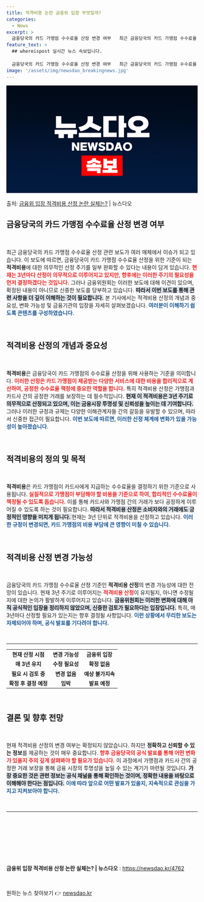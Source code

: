 ```yaml
---
title: 적격비용 논란 금융위 입장 무엇일까?
categories:
  - News
excerpt: >
  금융당국의 카드 가맹점 수수료율 산정 변경 여부   최근 금융당국의 카드 가맹점 수수료율 산정과 관련된 보도…
feature_text: >
  ## whereispost 실시간 뉴스 속보입니다.

  금융당국의 카드 가맹점 수수료율 산정 변경 여부   최근 금융당국의 카드 가맹점 수수료율 산정과 관련된 보도…
image: '/assets/img/newsdao_breakingnews.jpg'
---
```


![뉴스다오 속보](/assets/img/newsdao_breakingnews.jpg)

<p>출처: <a href="https://newsdao.kr/4762" rel="dofollow">금융위 입장 적격비용 산정 논란 실체는?</a> | 뉴스다오</p>

<h2 data-ke-size="size26">금융당국의 카드 가맹점 수수료율 산정 변경 여부</h2>

<p data-ke-size="size16">&nbsp;</p>

최근 금융당국의 카드 가맹점 수수료율 산정 관련 보도가 여러 매체에서 이슈가 되고 있습니다. 이 보도에 따르면, 금융당국이 카드 가맹점 수수료율 산정을 위한 기준이 되는 <b>적격비용</b>에 대한 의무적인 산정 주기를 일부 완화할 수 있다는 내용이 담겨 있습니다. <b><span style="color: #ee2323;">현재는 3년마다 산정이 의무적으로 이루어지고 있지만, 향후에는 이러한 주기의 필요성을 먼저 결정하겠다는 것입니다.</span></b> 그러나 금융위원회는 이러한 보도에 대해 이견이 있으며, 확정된 내용이 아니므로 신중한 보도를 당부하고 있습니다. <b><span style="background-color: #21538527;">따라서 이번 보도를 통해 관련 사항을 더 깊이 이해하는 것이 필요합니다.</span></b> 본 기사에서는 적격비용 산정의 개념과 중요성, 변화 가능성 및 금융기관의 입장을 자세히 살펴보겠습니다. <b><span style="color: #1a5490;">여러분이 이해하기 쉽도록 콘텐츠를 구성하였습니다.</span></b>

<p data-ke-size="size16">&nbsp;</p>

<h2 data-ke-size="size26">적격비용 산정의 개념과 중요성</h2>

<p data-ke-size="size16">&nbsp;</p>

<b>적격비용</b>은 금융당국이 카드 가맹점의 수수료율 산정을 위해 사용하는 기준을 의미합니다. <b><span style="color: #ee2323;">이러한 산정은 카드 가맹점이 제공받는 다양한 서비스에 대한 비용을 합리적으로 계산하여, 공정한 수수료율 책정에 중요한 역할을 합니다.</span></b> 특히 적격비용 산정은 가맹점과 카드사 간의 공정한 거래를 보장하는 데 필수적입니다. <b><span style="background-color: #21538527;">현재 이 적격비용은 3년 주기로 의무적으로 산정되고 있으며, 이는 금융시장 투명성 및 신뢰성을 높이는 데 기여합니다.</span></b> 그러나 이러한 규정과 규제는 다양한 이해관계자들 간의 갈등을 유발할 수 있으며, 따라서 신중한 접근이 필요합니다. <b><span style="color: #1a5490;">이번 보도에 따르면, 이러한 산정 체계에 변화가 있을 가능성이 높아졌습니다.</span></b>

<p data-ke-size="size16">&nbsp;</p>

<h2 data-ke-size="size26">적격비용의 정의 및 목적</h2>

<p data-ke-size="size16">&nbsp;</p>

<b>적격비용</b>은 카드 가맹점이 카드사에게 지급하는 수수료율을 결정하기 위한 기준으로 사용됩니다. <b><span style="color: #ee2323;">실질적으로 가맹점이 부담해야 할 비용을 기준으로 하여, 합리적인 수수료율이 책정될 수 있도록 돕습니다.</span></b> 이를 통해 카드사와 가맹점 간의 거래가 보다 공정하게 이루어질 수 있도록 하는 것이 필요합니다. <b><span style="background-color: #21538527;">따라서 적격비용 산정은 소비자와의 거래에도 긍정적인 영향을 미치게 됩니다. </span></b> 현재는 3년 단위로 적격비용을 산정하고 있습니다. <b><span style="color: #1a5490;">이러한 규정이 변경되면, 카드 가맹점의 비용 부담에 큰 영향이 미칠 수 있습니다.</span></b>

<p data-ke-size="size16">&nbsp;</p>

<h2 data-ke-size="size26">적격비용 산정 변경 가능성</h2>

<p data-ke-size="size16">&nbsp;</p>

금융당국의 카드 가맹점 수수료율 산정 기준인 <b>적격비용 산정</b>의 변경 가능성에 대한 전망이 있습니다. 현재 3년 주기로 이루어지는 <b><span style="color: #ee2323;">적격비용 산정</span></b>이 유지될지, 아니면 수정될지에 대한 논의가 활발하게 이루어지고 있습니다. <b><span style="background-color: #21538527;">금융위원회는 이러한 변화에 대해 아직 공식적인 입장을 정리하지 않았으며, 신중한 검토가 필요하다는 입장입니다.</span></b> 특히, 매 3년마다 산정할 필요가 있는지는 향후 결정될 사항입니다. <b><span style="color: #1a5490;">이런 상황에서 무리한 보도는 자제되어야 하며, 공식 발표를 기다려야 합니다.</span></b> 

<p data-ke-size="size16">&nbsp;</p>

<hr>

<table style="width: 100%; border-collapse: collapse;">
    <tbody>
        <tr>
            <td style="text-align: center; height: 17px;"><b>현재 산정 시점</b></td>
            <td style="text-align: center; height: 17px;"><b>변경 가능성</b></td>
            <td style="text-align: center; height: 17px;"><b>금융위 입장</b></td>
        </tr>
        <tr>
            <td style="text-align: center; height: 17px;"><b>매 3년 유지</b></td>
            <td style="text-align: center; height: 17px;"><b>수정 필요성</b></td>
            <td style="text-align: center; height: 17px;"><b>확정 없음</b></td>
        </tr>
        <tr>
            <td style="text-align: center; height: 17px;"><b>필요 시 검토 중</b></td>
            <td style="text-align: center; height: 17px;"><b>변경 없음</b></td>
            <td style="text-align: center; height: 17px;"><b>예상 불가지속</b></td>
        </tr>
        <tr>
            <td style="text-align: center; height: 17px;"><b>확정 후 결정 예정</b></td>
            <td style="text-align: center; height: 17px;"><b>임박</b></td>
            <td style="text-align: center; height: 17px;"><b>발표 예정</b></td>
        </tr>
    </tbody>
</table>

<p data-ke-size="size16">&nbsp;</p>

<h2 data-ke-size="size26">결론 및 향후 전망</h2>

<p data-ke-size="size16">&nbsp;</p>

현재 적격비용 산정의 변경 여부는 확정되지 않았습니다. 하지만 <b>정확하고 신뢰할 수 있는 정보</b>를 제공하는 것이 매우 중요합니다. <b><span style="color: #ee2323;">향후 금융당국의 공식 발표를 통해 어떤 변화가 있을지 주의 깊게 살펴봐야 할 필요가 있습니다.</span></b> 이 과정에서 가맹점과 카드사 간의 공정한 거래 보장을 통해 금융 시장의 투명성을 높일 수 있는 계기가 마련될 것입니다. <b><span style="background-color: #21538527;">가장 중요한 것은 관련 정보는 공식 채널을 통해 확인하는 것이며, 정확한 내용을 바탕으로 이해해야 한다는 점입니다.</span></b> <b><span style="color: #1a5490;">이에 따라 앞으로 어떤 발표가 있을지, 지속적으로 관심을 가지고 지켜보아야 합니다.</span></b>

<p data-ke-size="size16">&nbsp;</p>

<hr>

<p data-ke-size="size16">&nbsp;</p> 

<p data-ke-size="size16">&nbsp;</p>

<p data-ke-size="size16">&nbsp;</p> 

<p data-ke-size="size16">&nbsp;</p> 

<b>금융위 입장 적격비용 산정 논란 실체는? | 뉴스다오</b>  : <a href="https://newsdao.kr/4762">https://newsdao.kr/4762</a> 

<p data-ke-size="size16">&nbsp;</p>  

원하는 뉴스 찾아보기 👉 <a href="https://newsdao.kr" rel="dofollow">newsdao.kr</a>


